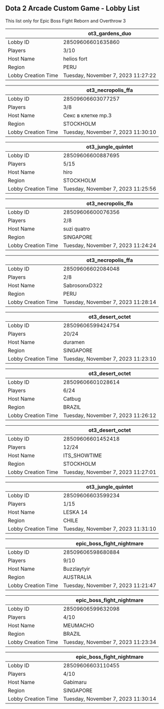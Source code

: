 ## Dota 2 Arcade Custom Game - Lobby List

This list only for Epic Boss Fight Reborn and Overthrow 3

|  | ot3_gardens_duo |
| ------ | ------ |
| Lobby ID | 28509606601635860 |
| Players | 3/10 |
| Host Name | helios fort |
| Region | PERU |
| Lobby Creation Time | Tuesday, November 7, 2023 11:27:22 |


|  | ot3_necropolis_ffa |
| ------ | ------ |
| Lobby ID | 28509606603077257 |
| Players | 3/8 |
| Host Name | Cекс в клетке mp.3 |
| Region | STOCKHOLM |
| Lobby Creation Time | Tuesday, November 7, 2023 11:30:10 |


|  | ot3_jungle_quintet |
| ------ | ------ |
| Lobby ID | 28509606600887695 |
| Players | 5/15 |
| Host Name | hiro |
| Region | STOCKHOLM |
| Lobby Creation Time | Tuesday, November 7, 2023 11:25:56 |


|  | ot3_necropolis_ffa |
| ------ | ------ |
| Lobby ID | 28509606600076356 |
| Players | 2/8 |
| Host Name | suzi quatro |
| Region | SINGAPORE |
| Lobby Creation Time | Tuesday, November 7, 2023 11:24:24 |


|  | ot3_necropolis_ffa |
| ------ | ------ |
| Lobby ID | 28509606602084048 |
| Players | 2/8 |
| Host Name | SabrosonxD322 |
| Region | PERU |
| Lobby Creation Time | Tuesday, November 7, 2023 11:28:14 |


|  | ot3_desert_octet |
| ------ | ------ |
| Lobby ID | 28509606599424754 |
| Players | 20/24 |
| Host Name | duramen |
| Region | SINGAPORE |
| Lobby Creation Time | Tuesday, November 7, 2023 11:23:10 |


|  | ot3_desert_octet |
| ------ | ------ |
| Lobby ID | 28509606601028614 |
| Players | 6/24 |
| Host Name | Catbug |
| Region | BRAZIL |
| Lobby Creation Time | Tuesday, November 7, 2023 11:26:12 |


|  | ot3_desert_octet |
| ------ | ------ |
| Lobby ID | 28509606601452418 |
| Players | 12/24 |
| Host Name | ITS_SHOWTIME |
| Region | STOCKHOLM |
| Lobby Creation Time | Tuesday, November 7, 2023 11:27:01 |


|  | ot3_jungle_quintet |
| ------ | ------ |
| Lobby ID | 28509606603599234 |
| Players | 1/15 |
| Host Name | LESKA 14 |
| Region | CHILE |
| Lobby Creation Time | Tuesday, November 7, 2023 11:31:10 |


|  | epic_boss_fight_nightmare |
| ------ | ------ |
| Lobby ID | 28509606598680884 |
| Players | 9/10 |
| Host Name | Buzzlaytyir |
| Region | AUSTRALIA |
| Lobby Creation Time | Tuesday, November 7, 2023 11:21:47 |


|  | epic_boss_fight_nightmare |
| ------ | ------ |
| Lobby ID | 28509606599632098 |
| Players | 4/10 |
| Host Name | MEUMACHO |
| Region | BRAZIL |
| Lobby Creation Time | Tuesday, November 7, 2023 11:23:34 |


|  | epic_boss_fight_nightmare |
| ------ | ------ |
| Lobby ID | 28509606603110455 |
| Players | 4/10 |
| Host Name | Gabimaru |
| Region | SINGAPORE |
| Lobby Creation Time | Tuesday, November 7, 2023 11:30:14 |


